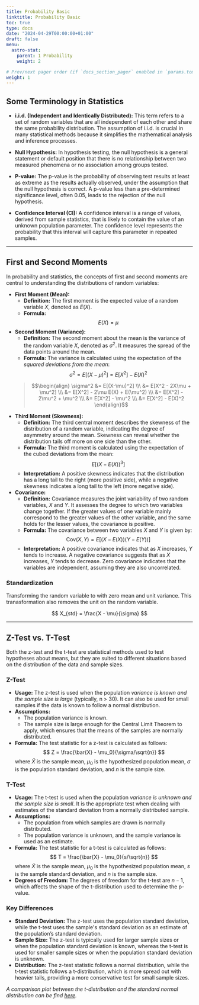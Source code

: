 ```yaml
---
title: Probability Basic
linktitle: Probability Basic
toc: true
type: docs
date: "2024-04-29T00:00:00+01:00"
draft: false
menu:
  astro-stat:
    parent: 1 Probability
    weight: 2

# Prev/next pager order (if `docs_section_pager` enabled in `params.toml`)
weight: 1
---
```


## Some Terminology in Statistics

- **i.i.d. (Independent and Identically Distributed):**
  This term refers to a set of random variables that are all independent of each other and share the same probability distribution. The assumption of i.i.d. is crucial in many statistical methods because it simplifies the mathematical analysis and inference processes.

- **Null Hypothesis:**
  In hypothesis testing, the null hypothesis is a general statement or default position that there is no relationship between two measured phenomena or no association among groups tested.
 
- **P-value:**
  The p-value is the probability of observing test results at least as extreme as the results actually observed, under the assumption that the null hypothesis is correct. A p-value less than a pre-determined significance level, often 0.05, leads to the rejection of the null hypothesis.
  
- **Confidence Interval (CI):**
  A confidence interval is a range of values, derived from sample statistics, that is likely to contain the value of an unknown population parameter. The confidence level represents the probability that this interval will capture this parameter in repeated samples.
  
<!-- - **Type I and Type II Errors:**
  - **Type I Error (False Positive):** Occurs when the null hypothesis is incorrectly rejected when it is actually true.
  - **Type II Error (False Negative):** Occurs when the null hypothesis is not rejected when it is actually false. -->


---

## First and Second Moments

In probability and statistics, the concepts of first and second moments are central to understanding the distributions of random variables:

- **First Moment (Mean):**
  - **Definition:** The first moment is the expected value of a random variable $X$, denoted as $E(X)$.
  - **Formula:** 
    $$E(X) = \mu$$
- **Second Moment (Variance):**
  - **Definition:** The second moment about the mean is the variance of the random variable $X$, denoted as $\sigma^2$. It measures the spread of the data points around the mean.
  - **Formula:** The variance is calculated using the expectation of the *squared deviations from the mean*:
    $$
    \sigma^2 = E[(X-\mu)^2] = E[X^2] - E(X)^2
    $$
  > $$\begin{align}
      \sigma^2 &= E[(X-\mu)^2] \\\
              &= E[X^2 - 2X\mu + \mu^2] \\\
              &= E[X^2] - 2\mu E(X) + E(\mu^2) \\\
              &= E[X^2] - 2\mu^2 + \mu^2 \\\
              &= E[X^2] - \mu^2 \\\
              &= E[X^2] - E(X)^2
  \end{align}$$
- **Third Moment (Skewness):**
  - **Definition:** The third central moment describes the skewness of the distribution of a random variable, indicating the degree of asymmetry around the mean. Skewness can reveal whether the distribution tails off more on one side than the other.
  - **Formula:** The third moment is calculated using the expectation of the cubed deviations from the mean:
    $$
    E[(X - E(X))^3]
    $$
  - **Interpretation:** A positive skewness indicates that the distribution has a long tail to the right (more positive side), while a negative skewness indicates a long tail to the left (more negative side).
- **Covariance:**
  - **Definition:** Covariance measures the joint variability of two random variables, $X$ and $Y$. It assesses the degree to which two variables change together. If the greater values of one variable mainly correspond to the greater values of the other variable, and the same holds for the lesser values, the covariance is positive.
  - **Formula:** The covariance between two variables $X$ and $Y$ is given by:
    $$
    \text{Cov}(X, Y) = E[(X - E(X))(Y - E(Y))]
    $$
  - **Interpretation:** A positive covariance indicates that as $X$ increases, $Y$ tends to increase. A negative covariance suggests that as $X$ increases, $Y$ tends to decrease. Zero covariance indicates that the variables are independent, assuming they are also uncorrelated.


### Standardization

Transforming the random variable to with zero mean and unit variance. This tranasformation also removes the unit on the random variable.

$$
X_{std} = \frac{X - \mu}{\sigma}
$$

---
## Z-Test vs. T-Test

Both the z-test and the t-test are statistical methods used to test hypotheses about means, but they are suited to different situations based on the distribution of the data and sample sizes.

### Z-Test
- **Usage:** The z-test is used when the population *variance is known and the sample size is large* (typically, n > 30). It can also be used for small samples if the data is known to follow a normal distribution.
- **Assumptions:**
  - The population variance is known.
  - The sample size is large enough for the Central Limit Theorem to apply, which ensures that the means of the samples are normally distributed.
- **Formula:** The test statistic for a z-test is calculated as follows:
  $$
  Z = \frac{\bar{X} - \mu_0}{\sigma/\sqrt{n}}
  $$
  where $\bar{X}$ is the sample mean, $\mu_0$ is the hypothesized population mean, $\sigma$ is the population standard deviation, and $n$ is the sample size.

### T-Test
- **Usage:** The t-test is used when the population *variance is unknown and the sample size is small*. It is the appropriate test when dealing with estimates of the standard deviation from a normally distributed sample.
- **Assumptions:**
  - The population from which samples are drawn is normally distributed.
  - The population variance is unknown, and the sample variance is used as an estimate.
- **Formula:** The test statistic for a t-test is calculated as follows:
  $$
  T = \frac{\bar{X} - \mu_0}{s/\sqrt{n}}
  $$
  where $\bar{X}$ is the sample mean, $\mu_0$ is the hypothesized population mean, $s$ is the sample standard deviation, and $n$ is the sample size.
- **Degrees of Freedom:** The degrees of freedom for the t-test are $n-1$, which affects the shape of the t-distribution used to determine the p-value.

### Key Differences
- **Standard Deviation:** The z-test uses the population standard deviation, while the t-test uses the sample's standard deviation as an estimate of the population’s standard deviation.
- **Sample Size:** The z-test is typically used for larger sample sizes or when the population standard deviation is known, whereas the t-test is used for smaller sample sizes or when the population standard deviation is unknown.
- **Distribution:** The z-test statistic follows a normal distribution, while the t-test statistic follows a t-distribution, which is more spread out with heavier tails, providing a more conservative test for small sample sizes. 

*A comparison plot between the t-distribution and the standard normal distribution can be find [here](https://www.jmp.com/en_us/statistics-knowledge-portal/t-test/t-distribution.html#:~:text=What's%20the%20key%20difference%20between,on%20the%20sample%20standard%20deviation.).*


